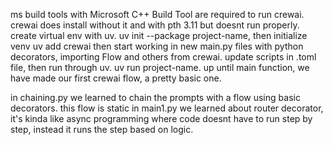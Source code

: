 ms build tools with Microsoft C++ Build Tool are required to run crewai. 
crewai does install without it and with pth 3.11 but doesnt run properly.
create virtual env with uv. uv init --package project-name, then initialize venv
uv add crewai then start working in new main.py files with python decorators, importing Flow and others from crewai.
update scripts in .toml file, then run through uv. uv run project-name.
up until main function, we have made our first crewai flow, a pretty basic one.

in chaining.py we learned to chain the prompts with a flow using basic decorators. this flow is static
in main1.py  we learned about router decorator, it's kinda like async programming where code doesnt have to run step
by step, instead it runs the step based on logic.